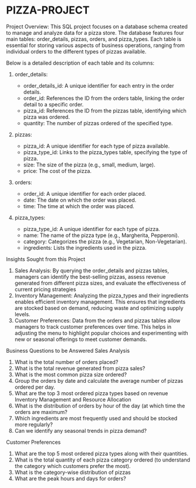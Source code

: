 # PIZZA-PROJECT

Project Overview:
This SQL project focuses on a database schema created to manage and analyze data for a pizza store. The database features four main tables: order_details, pizzas, orders, and pizza_types. Each table is essential for storing various aspects of business operations, ranging from individual orders to the different types of pizzas available. 

Below is a detailed description of each table and its columns:
1. order_details:
   - order_details_id: A unique identifier for each entry in the order details.
   - order_id: References the ID from the orders table, linking the order detail to a specific order.
   - pizza_id: References the ID from the pizzas table, identifying which pizza was ordered.
   - quantity: The number of pizzas ordered of the specified type.

2. pizzas:
   - pizza_id: A unique identifier for each type of pizza available.
   - pizza_type_id: Links to the pizza_types table, specifying the type of pizza.
   - size: The size of the pizza (e.g., small, medium, large).
   - price: The cost of the pizza.

3. orders:
   - order_id: A unique identifier for each order placed.
   - date: The date on which the order was placed.
   - time: The time at which the order was placed.

4. pizza_types:
   - pizza_type_id: A unique identifier for each type of pizza.
   - name: The name of the pizza type (e.g., Margherita, Pepperoni).
   - category: Categorizes the pizza (e.g., Vegetarian, Non-Vegetarian).
   - ingredients: Lists the ingredients used in the pizza.

Insights Sought from this Project
1. Sales Analysis:  By querying the order_details and pizzas tables, managers can identify the best-selling pizzas, assess revenue generated from different pizza sizes, and evaluate the effectiveness of current pricing strategies
2. Inventory Management: Analyzing the pizza_types and their ingredients enables efficient inventory management. This ensures that ingredients are stocked based on demand, reducing waste and optimizing supply levels.
3. Customer Preferences:  Data from the orders and pizzas tables allow managers to track customer preferences over time. This helps in adjusting the menu to highlight popular choices and experimenting with new or seasonal offerings to meet customer demands.

Business Questions to be Answered
Sales Analysis
1.	What is the total number of orders placed?
2.	What is the total revenue generated from pizza sales?
3.	What is the most common pizza size ordered?
4.	Group the orders by date and calculate the average number of pizzas ordered per day.
5.	What are the top 3 most ordered pizza types based on revenue
Inventory Management and Resource Allocation
1.	What is the distribution of orders by hour of the day (at which time the orders are maximum?
2.	Which ingredients are most frequently used and should be stocked more regularly?
3.	Can we identify any seasonal trends in pizza demand?

Customer Preferences
1.	 What are the top 5 most ordered pizza types along with their quantities.
2.	What is the total quantity of each pizza category ordered (to understand the category which customers prefer the most).
3.	What is the category-wise distribution of pizzas
4.	What are the peak hours and days for orders?
